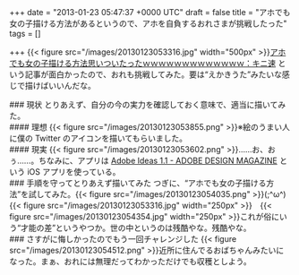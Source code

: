 
+++
date = "2013-01-23 05:47:37 +0000 UTC"
draft = false
title = "アホでも女の子描ける方法があるというので、アホを自負するおれさまが挑戦したった"
tags = []

+++
{{< figure src="/images/20130123053316.jpg" width="500px" >}}<a href="http://blog.livedoor.jp/kinisoku/archives/3674791.html">アホでも女の子描ける方法思いついたったｗｗｗｗｗｗｗｗｗｗｗｗｗ：キニ速</a> という記事が面白かったので、おれも挑戦してみた。要は“えかきうた”みたいな感じで描けばいいんだな。

<div class="section">
    ### 現状
    とりあえず、自分の今の実力を確認しておく意味で、適当に描いてみた。

<div class="section">
    #### 理想
    {{< figure src="/images/20130123053855.png"  >}}※絵のうまい人に僕の Twitter のアイコンを描いてもらいました。

</div>
<div class="section">
    #### 現実
    {{< figure src="/images/20130123053602.png"  >}}……お、おぅ……。ちなみに、アプリは <a href="http://www.adobe.com/jp/joc/design/guides/ideas/index.html">Adobe Ideas 1.1 - ADOBE DESIGN MAGAZINE</a> という iOS アプリを使っている。

</div>
</div>
<div class="section">
    ### 手順を守ってとりあえず描いてみた
    つぎに、“アホでも女の子描ける方法”を試してみた。{{< figure src="/images/20130123054035.png"  >}}(;^ω^){{< figure src="/images/20130123053316.jpg" width="250px" >}}　{{< figure src="/images/20130123054354.jpg" width="250px" >}}これが俗にいう“才能の差”というやつか。世の中というのは残酷やな。残酷やな。

</div>
<div class="section">
    ### さすがに悔しかったのでもう一回チャレンジした
    {{< figure src="/images/20130123054512.png"  >}}近所に住んでるおばちゃんみたいになった。まぁ、おれには無理だってわかっただけでも収穫としよう。

</div>

